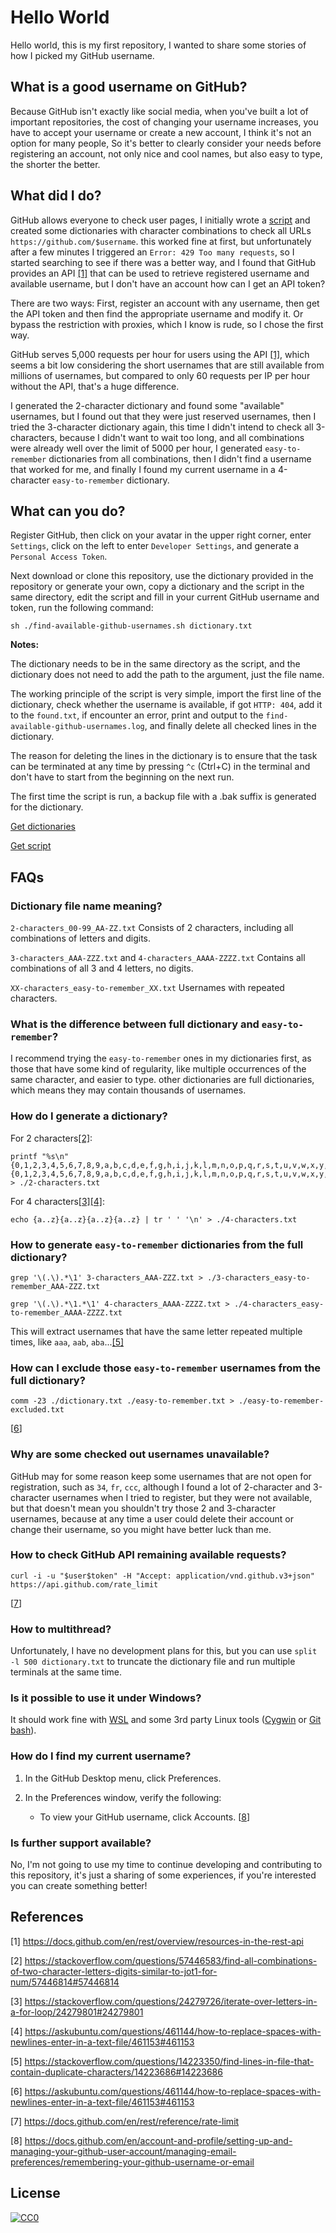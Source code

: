 # Hello World

Hello world, this is my first repository, I wanted to share some stories of how I picked my GitHub username.



## What is a good username on GitHub?

Because GitHub isn't exactly like social media, when you've built a lot of important repositories, the cost of changing your username increases, you have to accept your username or create a new account, I think it's not an option for many people, So it's better to clearly consider your needs before registering an account, not only nice and cool names, but also easy to type, the shorter the better.



## What did I do?

GitHub allows everyone to check user pages, I initially wrote a [script](https://github.com/oood/find-available-github-usernames/tree/main/script) and created some dictionaries with character combinations to check all URLs `https://github.com/$username`. this worked fine at first, but unfortunately after a few minutes I triggered an `Error: 429 Too many requests`, so I started searching to see if there was a better way, and I found that GitHub provides an API [[1]](#1) that can be used to retrieve registered username and available username, but I don't have an account how can I get an API token?


There are two ways: First, register an account with any username, then get the API token and then find the appropriate username and modify it. Or bypass the restriction with proxies, which I know is rude, so I chose the first way.


GitHub serves 5,000 requests per hour for users using the API [[1]](#1), which seems a bit low considering the short usernames that are still available from millions of usernames, but compared to only 60 requests per IP per hour without the API, that's a huge difference.


I generated the 2-character dictionary and found some "available" usernames, but I found out that they were just reserved usernames, then I tried the 3-character dictionary again, this time I didn't intend to check all 3-characters, because I didn't want to wait too long, and all combinations were already well over the limit of 5000 per hour, I generated `easy-to-remember` dictionaries from all combinations, then I didn't find a username that worked for me, and finally I found my current username in a 4-character `easy-to-remember` dictionary.


## What can you do?

Register GitHub, then click on your avatar in the upper right corner, enter `Settings`, click on the left to enter `Developer Settings`, and generate a `Personal Access Token`.


Next download or clone this repository, use the dictionary provided in the repository or generate your own, copy a dictionary and the script in the same directory, edit the script and fill in your current GitHub username and token, run the following command:

````
sh ./find-available-github-usernames.sh dictionary.txt
````


**Notes:**


The dictionary needs to be in the same directory as the script, and the dictionary does not need to add the path to the argument, just the file name.


The working principle of the script is very simple, import the first line of the dictionary, check whether the username is available, if got `HTTP: 404`, add it to the `found.txt`, if encounter an error, print and output to the `find-available-github-usernames.log`, and finally delete all checked lines in the dictionary.


The reason for deleting the lines in the dictionary is to ensure that the task can be terminated at any time by pressing `^c` (Ctrl+C) in the terminal and don't have to start from the beginning on the next run.


The first time the script is run, a backup file with a .bak suffix is generated for the dictionary.


[Get dictionaries](https://github.com/oood/find-available-github-usernames/tree/main/dictionaries)


[Get script](https://github.com/oood/find-available-github-usernames/tree/main/script)


## FAQs

### Dictionary file name meaning?

`2-characters_00-99_AA-ZZ.txt` Consists of 2 characters, including all combinations of letters and digits.


`3-characters_AAA-ZZZ.txt` and `4-characters_AAAA-ZZZZ.txt` Contains all combinations of all 3 and 4 letters, no digits.


`XX-characters_easy-to-remember_XX.txt` Usernames with repeated characters.


### What is the difference between full dictionary and `easy-to-remember`?

I recommend trying the `easy-to-remember` ones in my dictionaries first, as those that have some kind of regularity, like multiple occurrences of the same character, and easier to type. other dictionaries are full dictionaries, which means they may contain thousands of usernames.


### How do I generate a dictionary?

For 2 characters[[2]](#2):

````
printf "%s\n" {0,1,2,3,4,5,6,7,8,9,a,b,c,d,e,f,g,h,i,j,k,l,m,n,o,p,q,r,s,t,u,v,w,x,y,z}{0,1,2,3,4,5,6,7,8,9,a,b,c,d,e,f,g,h,i,j,k,l,m,n,o,p,q,r,s,t,u,v,w,x,y,z} > ./2-characters.txt
````

For 4 characters[[3]](#3)[[4]](#4):

````
echo {a..z}{a..z}{a..z}{a..z} | tr ' ' '\n' > ./4-characters.txt
````


### How to generate `easy-to-remember` dictionaries from the full dictionary?

````
grep '\(.\).*\1' 3-characters_AAA-ZZZ.txt > ./3-characters_easy-to-remember_AAA-ZZZ.txt
````

````
grep '\(.\).*\1.*\1' 4-characters_AAAA-ZZZZ.txt > ./4-characters_easy-to-remember_AAAA-ZZZZ.txt
````

This will extract usernames that have the same letter repeated multiple times, like `aaa`, `aab`, `aba`...[[5]](#5)


### How can I exclude those `easy-to-remember` usernames from the full dictionary?

````
comm -23 ./dictionary.txt ./easy-to-remember.txt > ./easy-to-remember-excluded.txt
````

[[6](#6)]


### Why are some checked out usernames unavailable?

GitHub may for some reason keep some usernames that are not open for registration, such as `34`, `fr`, `ccc`, although I found a lot of 2-character and 3-character usernames when I tried to register, but they were not available, but that doesn't mean you shouldn't try those 2 and 3-character usernames, because at any time a user could delete their account or change their username, so you might have better luck than me.


### How to check GitHub API remaining available requests?

````
curl -i -u "$user$token" -H "Accept: application/vnd.github.v3+json" https://api.github.com/rate_limit
````

[[7](#7)]


### How to multithread?

Unfortunately, I have no development plans for this, but you can use `split -l 500 dictionary.txt` to truncate the dictionary file and run multiple terminals at the same time.


### Is it possible to use it under Windows?

It should work fine with [WSL](https://docs.microsoft.com/en-us/windows/wsl/install) and some 3rd party Linux tools ([Cygwin](https://github.com/cygwin/cygwin) or [Git bash](https://github.com/git-for-windows/git)).


### How do I find my current username?

1. In the GitHub Desktop menu, click Preferences.

2. In the Preferences window, verify the following:

     - To view your GitHub username, click Accounts. [[8](#8)]


### Is further support available?

No, I'm not going to use my time to continue developing and contributing to this repository, it's just a sharing of some experiences, if you're interested you can create something better!



## References
<a id="1">[1]</a> 
https://docs.github.com/en/rest/overview/resources-in-the-rest-api


<a id="2">[2]</a> 
https://stackoverflow.com/questions/57446583/find-all-combinations-of-two-character-letters-digits-similar-to-jot1-for-num/57446814#57446814


<a id="3">[3]</a> 
https://stackoverflow.com/questions/24279726/iterate-over-letters-in-a-for-loop/24279801#24279801


<a id="4">[4]</a> 
https://askubuntu.com/questions/461144/how-to-replace-spaces-with-newlines-enter-in-a-text-file/461153#461153


<a id="5">[5]</a> 
https://stackoverflow.com/questions/14223350/find-lines-in-file-that-contain-duplicate-characters/14223686#14223686


<a id="6">[6]</a> 
https://askubuntu.com/questions/461144/how-to-replace-spaces-with-newlines-enter-in-a-text-file/461153#461153


<a id="7">[7]</a> 
https://docs.github.com/en/rest/reference/rate-limit


<a id="8">[8]</a> 
https://docs.github.com/en/account-and-profile/setting-up-and-managing-your-github-user-account/managing-email-preferences/remembering-your-github-username-or-email



## License
[![CC0](https://licensebuttons.net/p/zero/1.0/88x31.png)](https://creativecommons.org/publicdomain/zero/1.0/)
